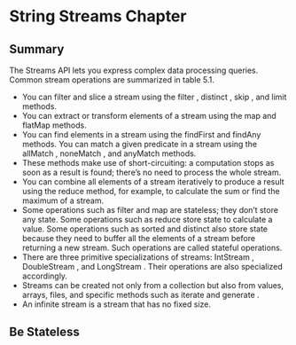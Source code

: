 # String Streams Chapter

## Summary

The Streams API lets you express complex data processing queries. Common stream operations are
summarized in table 5.1.
* You can filter and slice a stream using the filter , distinct , skip , and limit methods.
* You can extract or transform elements of a stream using the map and flatMap methods.
* You can find elements in a stream using the findFirst and findAny methods. You can match a given predicate in a stream using the allMatch , noneMatch , and anyMatch methods.
* These methods make use of short-circuiting: a computation stops as soon as a result is found; there’s no need to process the whole stream.
* You can combine all elements of a stream iteratively to produce a result using the reduce method, for example, to calculate the sum or find the maximum of a stream.
* Some operations such as filter and map are stateless; they don’t store any state. Some operations such as reduce store state to calculate a value. Some operations such as sorted and distinct also store state because they need to buffer all the elements of a stream before returning a new stream. Such operations are called stateful operations.
* There are three primitive specializations of streams: IntStream , DoubleStream , and LongStream . Their operations are also specialized accordingly.
* Streams can be created not only from a collection but also from values, arrays, files, and specific methods such as iterate and generate .
* An infinite stream is a stream that has no fixed size.

## Be Stateless
